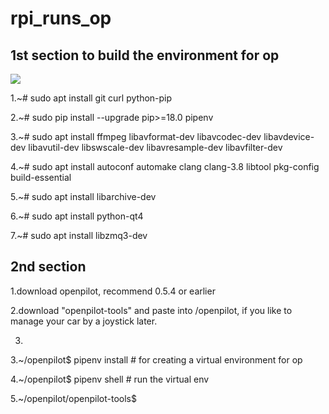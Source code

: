 # rpi_runs_op

## 1st section to build the environment for op 

![](https://github.com/smiletoeveryone/rpi_runs_op/blob/master/rpi_op.jpg)

1.~# sudo apt install git curl python-pip

2.~# sudo pip install --upgrade pip>=18.0 pipenv

3.~# sudo apt install ffmpeg libavformat-dev libavcodec-dev libavdevice-dev libavutil-dev libswscale-dev libavresample-dev libavfilter-dev

4.~# sudo apt install autoconf automake clang clang-3.8 libtool pkg-config build-essential

5.~# sudo apt install libarchive-dev

6.~# sudo apt install python-qt4

7.~# sudo apt install libzmq3-dev

## 2nd section

1.download openpilot, recommend 0.5.4 or earlier

2.download "openpilot-tools" and paste into /openpilot, if you like to manage your car by a joystick later.

3.

3.~/openpilot$ pipenv install # for creating a virtual environment for op

4.~/openpilot$ pipenv shell # run the virtual env

5.~/openpilot/openpilot-tools$ 

